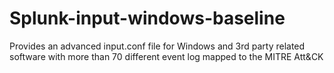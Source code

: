 # Splunk-input-windows-baseline
Provides an advanced input.conf file for Windows and 3rd party related software with more than 70 different event log mapped to the MITRE Att&amp;CK
